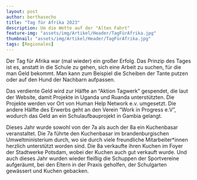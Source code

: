 ```yaml
---
layout: post
author: berthasecho
title: "Tag für Afrika 2023"		
description: Um die Wette auf der "Alten Fahrt"
feature-img: "assets/img/Artikel/Header/TagFürAfrika.jpg"
thumbnail: "assets/img/Artikel/Header/TagFürAfrika.jpg"
tags: [Regionales]
---
```

Der Tag für Afrika war (mal wieder) ein großer Erfolg. Das Prinzip des Tages ist es, anstatt in die Schule zu gehen, sich eine Arbeit zu suchen, für die man Geld bekommt. Man kann zum Beispiel die Scheiben der Tante putzen oder auf den Hund der Nachbarn aufpassen.

Das verdiente Geld wird  zur Hälfte an “Aktion Tagwerk” gespendet, die laut der Website, damit Projekte in Uganda und Ruanda unterstützten. Die Projekte werden vor Ort von Human Help Network e.v. umgesetzt. Die andere Hälfte des Erwerbs geht an  den Verein “Work in Progress e.V”, wodurch das Geld an ein Schulaufbauprojekt in Gambia gelangt.

Dieses Jahr wurde sowohl von der 7a als auch der 8a ein Kuchenbasar veranstaltet. Die 7a führte den Kuchenbasar im brandenburgischen Umweltministerium durch, wo sie durch viele freundliche Mitarbeiter*innen herzlich unterstützt worden sind. Die 8a verkaufte ihren Kuchen im Foyer der Stadtwerke Potsdam, wobei der Kuchen auch gut verkauft wurde. Und auch dieses Jahr wurden wieder fleißig die Schuppen der Sportvereine aufgeräumt, bei den Eltern in der Praxis geholfen, der Schulgarten gewässert und Kuchen gebacken. 
